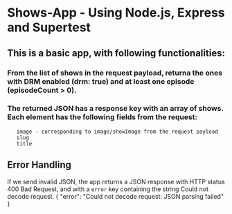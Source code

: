 # Shows-App - Using Node.js, Express and Supertest

## This is a basic app, with following functionalities:

### From the list of shows in the request payload, returna the ones with DRM enabled (drm: true) and at least one episode (episodeCount > 0).

### The returned JSON has a response key with an array of shows. Each element has the following fields from the request:
       image - corresponding to image/showImage from the request payload
       slug
       title

## Error Handling
If we send invalid JSON, the app returns a JSON response with HTTP status 400 Bad Request, and with a `error` key containing the string Could not decode request.
{
    "error": "Could not decode request: JSON parsing failed"
}
